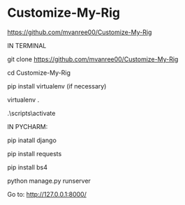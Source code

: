 # Customize-My-Rig
https://github.com/mvanree00/Customize-My-Rig

IN TERMINAL 

git clone https://github.com/mvanree00/Customize-My-Rig 

cd Customize-My-Rig 

pip install virtualenv (if necessary) 

virtualenv . 

.\scripts\activate



IN PYCHARM:

pip inatall django

pip install requests 

pip install bs4

python manage.py runserver

Go to: http://127.0.0.1:8000/


  

